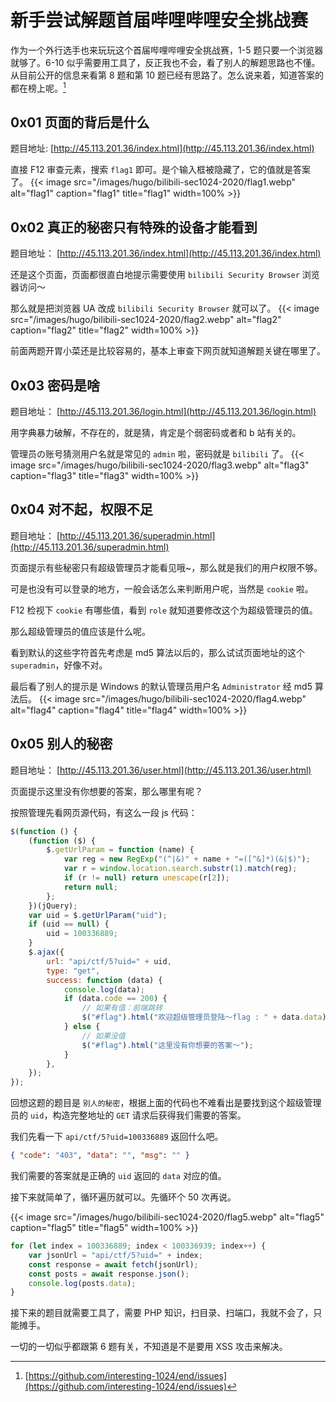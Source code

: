 # 新手尝试解题首届哔哩哔哩安全挑战赛


作为一个外行选手也来玩玩这个首届哔哩哔哩安全挑战赛，1-5 题只要一个浏览器就够了。6-10 似乎需要用工具了，反正我也不会，看了别人的解题思路也不懂。从目前公开的信息来看第 8 题和第 10 题已经有思路了。怎么说来着，知道答案的都在榜上呢。[^1]

<!--more-->

## 0x01 页面的背后是什么

题目地址: [http://45.113.201.36/index.html](http://45.113.201.36/index.html)

直接 F12 审查元素，搜索 `flag1` 即可。是个输入框被隐藏了，它的值就是答案了。
{{< image src="/images/hugo/bilibili-sec1024-2020/flag1.webp"   alt="flag1" caption="flag1" title="flag1" width=100% >}}

## 0x02 真正的秘密只有特殊的设备才能看到

题目地址： [http://45.113.201.36/index.html](http://45.113.201.36/index.html)

还是这个页面，页面都很直白地提示需要使用 `bilibili Security Browser` 浏览器访问～

那么就是把浏览器 UA 改成 `bilibili Security Browser` 就可以了。
{{< image src="/images/hugo/bilibili-sec1024-2020/flag2.webp"   alt="flag2" caption="flag2" title="flag2" width=100% >}}

前面两题开胃小菜还是比较容易的，基本上审查下网页就知道解题关键在哪里了。

## 0x03 密码是啥

题目地址： [http://45.113.201.36/login.html](http://45.113.201.36/login.html)

用字典暴力破解，不存在的，就是猜，肯定是个弱密码或者和 b 站有关的。

管理员の账号猜测用户名就是常见的 `admin` 啦，密码就是 `bilibili` 了。
{{< image src="/images/hugo/bilibili-sec1024-2020/flag3.webp"   alt="flag3" caption="flag3" title="flag3" width=100% >}}

## 0x04 对不起，权限不足

题目地址： [http://45.113.201.36/superadmin.html](http://45.113.201.36/superadmin.html)

页面提示有些秘密只有超级管理员才能看见哦~，那么就是我们的用户权限不够。

可是也没有可以登录的地方，一般会话怎么来判断用户呢，当然是 `cookie` 啦。

F12 检视下 `cookie` 有哪些值，看到 `role` 就知道要修改这个为超级管理员的值。

那么超级管理员的值应该是什么呢。

看到默认的这些字符首先考虑是 md5 算法以后的，那么试试页面地址的这个 `superadmin`，好像不对。

最后看了别人的提示是 Windows 的默认管理员用户名 `Administrator` 经 md5 算法后。
{{< image src="/images/hugo/bilibili-sec1024-2020/flag4.webp"   alt="flag4" caption="flag4" title="flag4" width=100% >}}

## 0x05 别人的秘密

题目地址： [http://45.113.201.36/user.html](http://45.113.201.36/user.html)

页面提示这里没有你想要的答案，那么哪里有呢？

按照管理先看网页源代码，有这么一段 js 代码：

```javascript
$(function () {
	(function ($) {
		$.getUrlParam = function (name) {
			var reg = new RegExp("(^|&)" + name + "=([^&]*)(&|$)");
			var r = window.location.search.substr(1).match(reg);
			if (r != null) return unescape(r[2]);
			return null;
		};
	})(jQuery);
	var uid = $.getUrlParam("uid");
	if (uid == null) {
		uid = 100336889;
	}
	$.ajax({
		url: "api/ctf/5?uid=" + uid,
		type: "get",
		success: function (data) {
			console.log(data);
			if (data.code == 200) {
				// 如果有值：前端跳转
				$("#flag").html("欢迎超级管理员登陆～flag : " + data.data);
			} else {
				// 如果没值
				$("#flag").html("这里没有你想要的答案～");
			}
		},
	});
});
```

回想这题的题目是 `别人的秘密`，根据上面的代码也不难看出是要找到这个超级管理员的 `uid`，构造完整地址的 `GET` 请求后获得我们需要的答案。

我们先看一下 `api/ctf/5?uid=100336889` 返回什么吧。

```json
{ "code": "403", "data": "", "msg": "" }
```

我们需要的答案就是正确的 `uid` 返回的 `data` 对应的值。

接下来就简单了，循环遍历就可以。先循环个 50 次再说。

{{< image src="/images/hugo/bilibili-sec1024-2020/flag5.webp"   alt="flag5" caption="flag5" title="flag5" width=100% >}}

```javascript
for (let index = 100336889; index < 100336939; index++) {
	var jsonUrl = "api/ctf/5?uid=" + index;
	const response = await fetch(jsonUrl);
	const posts = await response.json();
	console.log(posts.data);
}
```

接下来的题目就需要工具了，需要 PHP 知识，扫目录、扫端口，我就不会了，只能摊手。

一切的一切似乎都跟第 6 题有关，不知道是不是要用 XSS 攻击来解决。

[^1]: [https://github.com/interesting-1024/end/issues](https://github.com/interesting-1024/end/issues)


